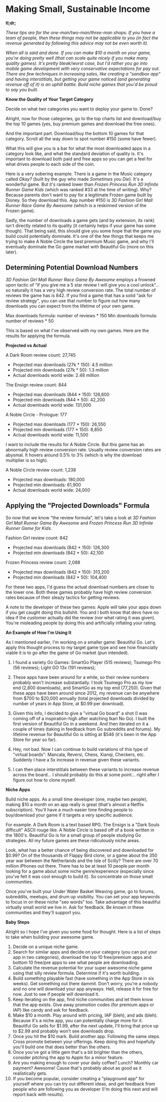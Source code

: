 # Making Small, Sustainable Income

**tl;dr;**

_These tips are for the one-man/two-man/three-man shops. If you have a
team of people, then these things may not be applicable to you (in
fact the revenue generated by following this advice may not be even worth it)._

_When all is said and done. If you can make $10 a month on your game,
you're doing pretty well (that can scale quite nicely if you make many
quality games). It's pretty bleak/worst case, but I'd rather you go into
mobile game development with very conservative expectations for pay
out. There are few techniques in increasing sales, like creating a
"sandbox app" and having interstitials, but getting your game noticed
(and generating revenue off of it) is an uphill battle. Build niche
games that you'd be proud to say you built._

**Know the Quality of Your Target Category**

Decide on what _two_ categories you want to deploy your game to. Done?

Alright, now for those categories, go to the top charts list and
download/buy the top 10 games (yes, buy premium games and download the
free ones).

And the important part. Download/buy the bottom 10 games for that
category. Scroll all the way down to spot number #150 (some have fewer).

What this will give you is a bar for what the most downloaded apps in
a category look like, and what the standard deviation of quality
is. It's important to download both paid and free apps so you can get
a feel for what drives people to each side of the coin.

Here is a very sobering example. There is a game in the Music category
called _Okay?_ (built by the guy who made _Sometimes you Die_). It's a
wonderful game. But it's ranked lower than _Frozen Princess Run 3D
Infinite Runner Game Kids_ (which was ranked #33 at the time of
writing). Why? Because parents don't want to pay for a legitimate
Frozen game built by Disney. So they download this. App number #150
is _3D Fashion Girl Mall Runner Race Game By Awesome_ (which is a
reskinned version of the Frozen game).

Sadly, the number of downloads a game gets (and by extension, its
rank) isn't directly related to its quality (it certainly helps if
your game has some though). That being said, this should give you some
hope that the game you build could potentially dominate. It's one of
the few things that keeps me trying to make A Noble Circle the best
premium Music game, and why I'll eventually dominate the Go game
market with Beautiful Go (more on this later).

## Determining Potential Download Numbers ##

_3D Fashion Girl Mall Runner Race Game By Awesome_ employs
a frowned upon tactic of "if you give me a 5 star review I will give
you a cool unlock"... so naturally it has a very high review
conversion rate. The total number of reviews the game has is 842.
If you find a game that has a solid "ask for review strategy", you can
use that number to figure out how many downloads you can expect from the
lifetime of your own game.

Max downloads formula: number of reviews * 150
Min downloads formula: number of reviews * 50

This is based on what I've observed with my own games. Here are the
results for applying the formula.

**Projected vs Actual**

A Dark Room review count: 27,745

- Projected max downloads (27k * 150): 4.5 million
- Projected min downloads (27k * 50): 1.3 million
- Actual downloads world wide: 2.48 million

The Ensign review count: 844

- Projected max downloads (844 * 150): 126,600
- Projected min downloads (844 * 50): 42,200
- Actual downloads world wide: 131,000

A Noble Circle - Prologue: 177

- Projected max downloads (177 * 150): 26,550
- Projected min downloads (177 * 150): 8,850
- Actual downloads world wide: 11,500

I want to include the results for A Noble Circle. But this game has an
abnormally high review conversion rate. Usually review conversion
rates are abysmal. It hovers around 0.5% to 3% (which is why the
download multiplier is so high).

A Noble Circle review count: 1,238<br/>

- Projected max downloads: 180,000
- Projected min downloads: 61,900
- Actual downloads world wide: 24,000

## Applying the "Projected Downloads" Formula ##

So now that we know "the review formula", let's take a look at
_3D Fashion Girl Mall Runner Game By Awesome_ and _Frozen Princess Run
3D Infinite Runner Game for Kids_.

Fashion Girl review count: 842

- Projected max downloads (842 * 150): 126,300
- Projected min downloads (842 * 50): 42,100

Frozen Princess review count: 2,088

- Projected max downloads (842 * 150): 313,200
- Projected min downloads (842 * 50): 104,400

For these two apps, I'd guess the actual download numbers are closer
to the lower one. Both these games probably have high review
conversion rates because of their sleazy tactics for getting reviews.

A note to the developer of these two games: Apple will take your
apps down if you get caught doing this bullshit. You and I both know
that devs have no idea if the customer actually did the review (nor
what rating it was given). You're misleading people by doing this and
artificially inflating your rating.

**An Example of How I'm Using It**

As I mentioned earlier, I'm working on a smaller game: Beautiful Go.
Let's apply this thought process to my target game type and see how
financially viable it is to _go_ after the game of Go market (pun intended).

1. I found a variety Go Games: SmartGo Player (515 reviews);
   Tsumego Pro (56 reviews); Light GO 13x (191 reviews);

2. These apps have been around for a while, so their review numbers
   probably won't increase substantially. I took Tsumego Pro as my low
   end (2,800 downloads), and SmartGo as my top end (77,250). Given
   that these apps have been around since 2012, my revenue can
   be anywhere from $700 to $20,000 annually (total projected
   downloads divided by number of years in App Store, at $0.99 per
   download).

3. Given this info, I decided to give a "virtual Go board" a shot
   (I was coming off of a inspiration-high after watching Ikari No
   Go). I built the first version of Beautiful Go in a weekend. And
   then iterated on it a couple of times (taking in feedback from Go
   subreddits and forums). My lifetime revenue for Beautiful Go is
   sitting at $546 (it's been in the App Store for year so far).

4. Hey, not bad. Now I can continue to build variations of this type
   of "virtual boards": Mancala, Reversi, Chess, Xianqi, Checkers,
   etc. Suddenly I have a 5x increase in revenue given these variants.

5. I can then place interstitials between these variants to increase
   revenue across the board... I should probably do this at some
   point... right after I figure out how to clone myself.

**Niche Apps**

Build niche apps. As a small time developer (one, maybe two
people), making $10 a month on an app really is great (that's almost a
Netflix subscription). You'll have a much easier time finding people
to buy/download your game if it targets a very specific audience.

For example. A Dark Room is a text based RPG. The Ensign is a "Dark
Souls difficult" ASCII rouge like. A Noble Circle is based off of a
book written in the 1800's. Beautiful Go is for a small group of
people studying Go strategies. All my future games are these
ridiculously niche areas.

Look, what has a better chance of being discovered and downloaded for
$0.99? On of the thousands of Flappy Bird clone, or a game about the
350 year war between the Netherlands and the Isle of Scilly? There are
over 70 million iPhones out there. There has to be at least 10 people
per month looking for a game about some niche genre/experience
(especially since you've felt it was cool enough to build it). So
concentrate on those small communities.

Once you've built your Under Water Basket Weaving game, go to forums,
subreddits, meetups, and drum up visibility. You can set your app
keywords to focus in on these niche "seo words" too. Take advantage of
this beautiful virtually small world we live in. Ask for feedback. Be
_known_ in these communities and they'll support you.

**Baby Steps**

Alright so I hope I've given you some food for thought. Here is a list
of steps to take when building your awesome game.

1. Decide on a unique niche game.
2. Search for similar apps and decide on your category (you can put
   your app in two categories), download the top 10 free/premium apps and
   bottom 10 free/pre apps to see what people are downloading.
3. Calculate the revenue potential for your super awesome niche game
   using that silly review formula. Determine if it's worth building.
4. Build something playable fast (have something in the App Store in
   six weeks). Get something out there dammit. Don't worry, you're a
   nobody and no one will download your app anyways. Hell, release it
   for free for now. Just to see if people will download it.
5. Keep iterating on the app, find niche communities and let them know
   that the app exists. Give away promotion codes (for premium apps or IAP)
   like candy and ask for feedback.
6. Make $10 a month. Play around with pricing, IAP (bleh), and ads
   (bleh). Because it's a niche app, you can potentially charge more
   for it. Beautiful Go sells for $1.99, after the next update, I'll
   bring that price up to $2.99 and probably won't see downloads drop.
7. Once you hit the $10 mark. Build another app. Following the same
   steps. Cross promote between your offerings. Keep doing this and
   hopefully you'll build one that does better than the others.
8. Once you've got a little gem that's a bit brighter than the others,
   consider pitching the app to Apple for a minor feature.
9. Are you making enough to cover your daily coffee? Lunch? Monthly car
   payment? Awesome! Cause that's probably about as good as it
   realistically gets.
10. If you become popular, consider creating a "playground app" for
    yourself where you can try out different ideas, and get feedback
    from people who are following you as developer (I'm doing this
    next and will report back with results).
